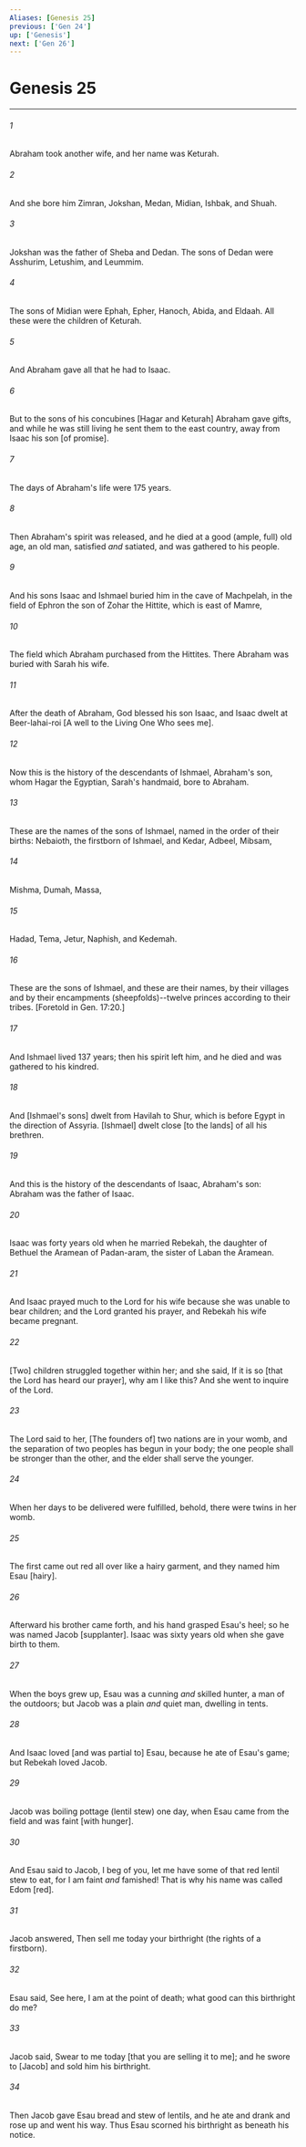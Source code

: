 ```yaml
---
Aliases: [Genesis 25]
previous: ['Gen 24']
up: ['Genesis']
next: ['Gen 26']
---
```

# Genesis 25

***














###### 1 






Abraham took another wife, and her name was Keturah. 













###### 2 






And she bore him Zimran, Jokshan, Medan, Midian, Ishbak, and Shuah. 













###### 3 






Jokshan was the father of Sheba and Dedan. The sons of Dedan were Asshurim, Letushim, and Leummim. 













###### 4 






The sons of Midian were Ephah, Epher, Hanoch, Abida, and Eldaah. All these were the children of Keturah. 













###### 5 






And Abraham gave all that he had to Isaac. 













###### 6 






But to the sons of his concubines [Hagar and Keturah] Abraham gave gifts, and while he was still living he sent them to the east country, away from Isaac his son [of promise]. 













###### 7 






The days of Abraham's life were 175 years. 













###### 8 






Then Abraham's spirit was released, and he died at a good (ample, full) old age, an old man, satisfied _and_ satiated, and was gathered to his people. 













###### 9 






And his sons Isaac and Ishmael buried him in the cave of Machpelah, in the field of Ephron the son of Zohar the Hittite, which is east of Mamre, 













###### 10 






The field which Abraham purchased from the Hittites. There Abraham was buried with Sarah his wife. 













###### 11 






After the death of Abraham, God blessed his son Isaac, and Isaac dwelt at Beer-lahai-roi [A well to the Living One Who sees me]. 













###### 12 






Now this is the history of the descendants of Ishmael, Abraham's son, whom Hagar the Egyptian, Sarah's handmaid, bore to Abraham. 













###### 13 






These are the names of the sons of Ishmael, named in the order of their births: Nebaioth, the firstborn of Ishmael, and Kedar, Adbeel, Mibsam, 













###### 14 






Mishma, Dumah, Massa, 













###### 15 






Hadad, Tema, Jetur, Naphish, and Kedemah. 













###### 16 






These are the sons of Ishmael, and these are their names, by their villages and by their encampments (sheepfolds)--twelve princes according to their tribes. [Foretold in Gen. 17:20.] 













###### 17 






And Ishmael lived 137 years; then his spirit left him, and he died and was gathered to his kindred. 













###### 18 






And [Ishmael's sons] dwelt from Havilah to Shur, which is before Egypt in the direction of Assyria. [Ishmael] dwelt close [to the lands] of all his brethren. 













###### 19 






And this is the history of the descendants of Isaac, Abraham's son: Abraham was the father of Isaac. 













###### 20 






Isaac was forty years old when he married Rebekah, the daughter of Bethuel the Aramean of Padan-aram, the sister of Laban the Aramean. 













###### 21 






And Isaac prayed much to the Lord for his wife because she was unable to bear children; and the Lord granted his prayer, and Rebekah his wife became pregnant. 













###### 22 






[Two] children struggled together within her; and she said, If it is so [that the Lord has heard our prayer], why am I like this? And she went to inquire of the Lord. 













###### 23 






The Lord said to her, [The founders of] two nations are in your womb, and the separation of two peoples has begun in your body; the one people shall be stronger than the other, and the elder shall serve the younger. 













###### 24 






When her days to be delivered were fulfilled, behold, there were twins in her womb. 













###### 25 






The first came out red all over like a hairy garment, and they named him Esau [hairy]. 













###### 26 






Afterward his brother came forth, and his hand grasped Esau's heel; so he was named Jacob [supplanter]. Isaac was sixty years old when she gave birth to them. 













###### 27 






When the boys grew up, Esau was a cunning _and_ skilled hunter, a man of the outdoors; but Jacob was a plain _and_ quiet man, dwelling in tents. 













###### 28 






And Isaac loved [and was partial to] Esau, because he ate of Esau's game; but Rebekah loved Jacob. 













###### 29 






Jacob was boiling pottage (lentil stew) one day, when Esau came from the field and was faint [with hunger]. 













###### 30 






And Esau said to Jacob, I beg of you, let me have some of that red lentil stew to eat, for I am faint _and_ famished! That is why his name was called Edom [red]. 













###### 31 






Jacob answered, Then sell me today your birthright (the rights of a firstborn). 













###### 32 






Esau said, See here, I am at the point of death; what good can this birthright do me? 













###### 33 






Jacob said, Swear to me today [that you are selling it to me]; and he swore to [Jacob] and sold him his birthright. 













###### 34 






Then Jacob gave Esau bread and stew of lentils, and he ate and drank and rose up and went his way. Thus Esau scorned his birthright as beneath his notice.
